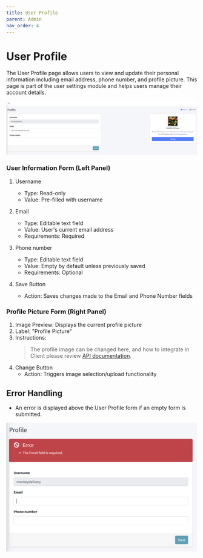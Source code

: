 ```yaml
---
title: User Profile
parent: Admin
nav_order: 4
---
```


# User Profile

The User Profile page allows users to view and update their personal information including email address, phone number, and profile picture. This page is part of the user settings module and helps users manage their account details.

<img src="../images/AdminUserProfile.png" alt="User profile" width="800"/>

### User Information Form (Left Panel)
1. Username
   - Type: Read-only
   - Value: Pre-filled with username
  
2. Email
   - Type: Editable text field
   - Value: User's current email address
   - Requirements: Required

3. Phone number
   - Type: Editable text field
   - Value: Empty by default unless previously saved
   - Requirements: Optional

4. Save Button
   - Action: Saves changes made to the Email and Phone Number fields

### Profile Picture Form (Right Panel)
1. Image Preview: Displays the current profile picture
2. Label: "Profile Picture"
3. Instructions:
   > The profile image can be changed here, and how to integrate in Client please review [API documentation](#).
4. Change Button
   - Action: Triggers image selection/upload functionality

## Error Handling
- An error is displayed above the User Profile form if an empty form is submitted.

<img src="../images/AdminUserProfileRequiredError.png" alt="User profile required error" width="600"/>
